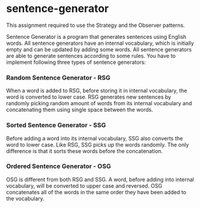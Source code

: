 # sentence-generator
This assignment required to use the Strategy and the Observer patterns.

Sentence Generator is a program that generates sentences using English words. All sentence
generators have an internal vocabulary, which is initially empty and can be updated by adding
some words. All sentence generators are able to generate sentences according to some rules.
You have to implement following three types of sentence generators:

<h3>Random Sentence Generator - RSG</h3>
When a word is added to RSG, before storing it in internal vocabulary, the word is
converted to lower case. RSG generates new sentences by randomly picking random
amount of words from its internal vocabulary and concatenating them using single
space between the words.

<h3>Sorted Sentence Generator - SSG</h3>
Before adding a word into its internal vocabulary, SSG also converts the word to lower
case. Like RSG, SSG picks up the words randomly. The only difference is that it sorts
these words before the concatenation.

<h3>Ordered Sentence Generator - OSG</h3>
OSG is different from both RSG and SSG. A word, before adding into internal
vocabulary, will be converted to upper case and reversed. OSG concatenates all of the
words in the same order they have been added to the vocabulary. 
